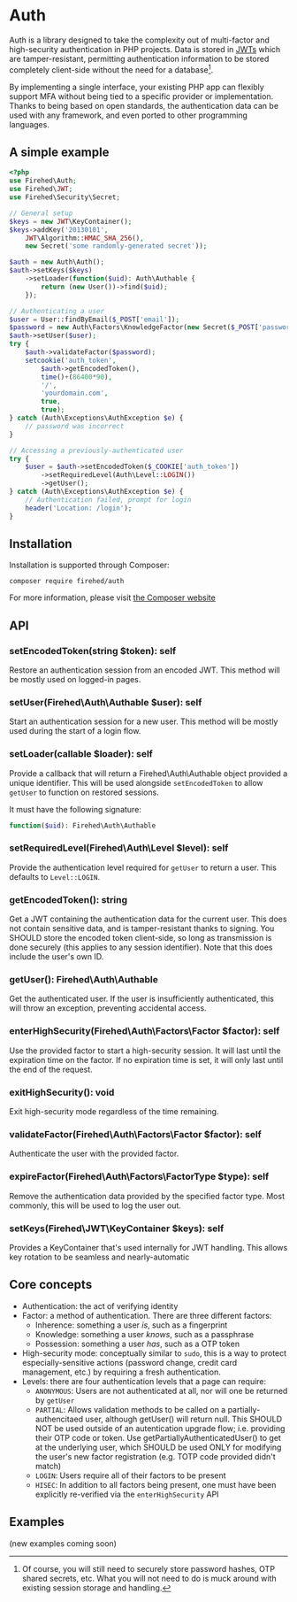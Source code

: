 # Auth

Auth is a library designed to take the complexity out of multi-factor and
high-security authentication in PHP projects. Data is stored in
[JWTs](http://jwt.io) which are tamper-resistant, permitting authentication
information to be stored completely client-side without the need for
a database[^db].

By implementing a single interface, your existing PHP app can flexibly support
MFA without being tied to a specific provider or implementation. Thanks to
being based on open standards, the authentication data can be used with any
framework, and even ported to other programming languages.

## A simple example
```php
<?php
use Firehed\Auth;
use Firehed\JWT;
use Firehed\Security\Secret;

// General setup
$keys = new JWT\KeyContainer();
$keys->addKey('20130101',
    JWT\Algorithm::HMAC_SHA_256(),
    new Secret('some randomly-generated secret'));

$auth = new Auth\Auth();
$auth->setKeys($keys)
    ->setLoader(function($uid): Auth\Authable {
        return (new User())->find($uid);
    });

// Authenticating a user
$user = User::findByEmail($_POST['email']);
$password = new Auth\Factors\KnowledgeFactor(new Secret($_POST['password'));
$auth->setUser($user);
try {
    $auth->validateFactor($password);
    setcookie('auth_token',
        $auth->getEncodedToken(),
        time()+(86400*90),
        '/',
        'yourdomain.com',
        true,
        true);
} catch (Auth\Exceptions\AuthException $e) {
    // password was incorrect
}

// Accessing a previously-authenticated user
try {
    $user = $auth->setEncodedToken($_COOKIE['auth_token'])
        ->setRequiredLevel(Auth\Level::LOGIN())
        ->getUser();
} catch (Auth\Exceptions\AuthException $e) {
    // Authentication failed, prompt for login
    header('Location: /login');
}
```

## Installation

Installation is supported through Composer:

    composer require firehed/auth

For more information, please visit [the Composer
website](https://getcomposer.org/doc/00-intro.md#installation-linux-unix-osx)

## API

### setEncodedToken(string $token): self
Restore an authentication session from an encoded JWT. This method will be
mostly used on logged-in pages.

### setUser(Firehed\Auth\Authable $user): self
Start an authentication session for a new user. This method will be mostly used
during the start of a login flow.

### setLoader(callable $loader): self
Provide a callback that will return a Firehed\Auth\Authable object provided
a unique identifier. This will be used alongside `setEncodedToken` to allow
`getUser` to function on restored sessions.

It must have the following signature:
```php
function($uid): Firehed\Auth\Authable
```

### setRequiredLevel(Firehed\Auth\Level $level): self
Provide the authentication level required for `getUser` to return a user. This
defaults to `Level::LOGIN`.

### getEncodedToken(): string
Get a JWT containing the authentication data for the current user. This does
not contain sensitive data, and is tamper-resistant thanks to signing. You
SHOULD store the encoded token client-side, so long as transmission is done
securely (this applies to any session identifier). Note that this does include
the user's own ID.

### getUser(): Firehed\Auth\Authable
Get the authenticated user. If the user is insufficiently authenticated, this
will throw an exception, preventing accidental access.

### enterHighSecurity(Firehed\Auth\Factors\Factor $factor): self
Use the provided factor to start a high-security session. It will last until
the expiration time on the factor. If no expiration time is set, it will only
last until the end of the request.

### exitHighSecurity(): void
Exit high-security mode regardless of the time remaining.

### validateFactor(Firehed\Auth\Factors\Factor $factor): self
Authenticate the user with the provided factor.

### expireFactor(Firehed\Auth\Factors\FactorType $type): self
Remove the authentication data provided by the specified factor type. Most
commonly, this will be used to log the user out.

### setKeys(Firehed\JWT\KeyContainer $keys): self
Provides a KeyContainer that's used internally for JWT handling. This allows
key rotation to be seamless and nearly-automatic

## Core concepts

* Authentication: the act of verifying identity
* Factor: a method of authentication. There are three different factors:
  * Inherence: something a user *is*, such as a fingerprint
  * Knowledge: something a user *knows*, such as a passphrase
  * Possession: something a user *has*, such as a OTP token
* High-security mode: conceptually similar to `sudo`, this is a way to protect
  especially-sensitive actions (password change, credit card management, etc.)
  by requiring a fresh authentication.
* Levels: there are four authentication levels that a page can require:
  * `ANONYMOUS`: Users are not authenticated at all, nor will one be returned
    by `getUser`
  * `PARTIAL`: Allows validation methods to be called on a partially-
    authencitaed user, although getUser() will return null. This SHOULD NOT be
    used outside of an autentication upgrade flow; i.e. providing their OTP
    code or token. Use getPartiallyAuthenticatedUser() to get at the underlying
    user, which SHOULD be used ONLY for modifying the user's new factor
    registration (e.g. TOTP code provided didn't match)
  * `LOGIN`: Users require all of their factors to be present
  * `HISEC`: In addition to all factors being present, one must have been
    explicitly re-verified via the `enterHighSecurity` API

## Examples

(new examples coming soon)

[^db]: Of course, you will still need to securely store password hashes, OTP
shared secrets, etc. What you will not need to do is muck around with existing
session storage and handling.
